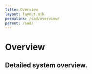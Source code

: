 ```yaml
---
title: Overview
layout: layout.njk
permalink: /sad/overview/
parent: /sad/
---
```

# Overview

## Detailed system overview.

